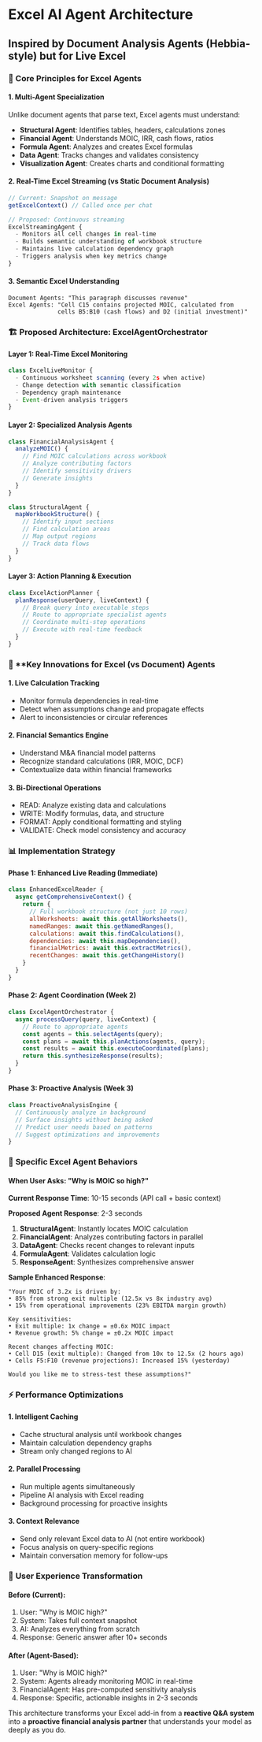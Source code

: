 # Excel AI Agent Architecture
## Inspired by Document Analysis Agents (Hebbia-style) but for Live Excel

### 🎯 Core Principles for Excel Agents

#### 1. **Multi-Agent Specialization**
Unlike document agents that parse text, Excel agents must understand:
- **Structural Agent**: Identifies tables, headers, calculations zones
- **Financial Agent**: Understands MOIC, IRR, cash flows, ratios
- **Formula Agent**: Analyzes and creates Excel formulas
- **Data Agent**: Tracks changes and validates consistency
- **Visualization Agent**: Creates charts and conditional formatting

#### 2. **Real-Time Excel Streaming** (vs Static Document Analysis)
```javascript
// Current: Snapshot on message
getExcelContext() // Called once per chat

// Proposed: Continuous streaming
ExcelStreamingAgent {
  - Monitors all cell changes in real-time
  - Builds semantic understanding of workbook structure
  - Maintains live calculation dependency graph
  - Triggers analysis when key metrics change
}
```

#### 3. **Semantic Excel Understanding**
```
Document Agents: "This paragraph discusses revenue"
Excel Agents: "Cell C15 contains projected MOIC, calculated from 
              cells B5:B10 (cash flows) and D2 (initial investment)"
```

### 🏗️ **Proposed Architecture: ExcelAgentOrchestrator**

#### Layer 1: Real-Time Excel Monitoring
```javascript
class ExcelLiveMonitor {
  - Continuous worksheet scanning (every 2s when active)
  - Change detection with semantic classification
  - Dependency graph maintenance
  - Event-driven analysis triggers
}
```

#### Layer 2: Specialized Analysis Agents
```javascript
class FinancialAnalysisAgent {
  analyzeMOIC() {
    // Find MOIC calculations across workbook
    // Analyze contributing factors
    // Identify sensitivity drivers
    // Generate insights
  }
}

class StructuralAgent {
  mapWorkbookStructure() {
    // Identify input sections
    // Find calculation areas
    // Map output regions
    // Track data flows
  }
}
```

#### Layer 3: Action Planning & Execution
```javascript
class ExcelActionPlanner {
  planResponse(userQuery, liveContext) {
    // Break query into executable steps
    // Route to appropriate specialist agents
    // Coordinate multi-step operations
    // Execute with real-time feedback
  }
}
```

### 🚀 **Key Innovations for Excel (vs Document) Agents

#### 1. **Live Calculation Tracking**
- Monitor formula dependencies in real-time
- Detect when assumptions change and propagate effects
- Alert to inconsistencies or circular references

#### 2. **Financial Semantics Engine**
- Understand M&A financial model patterns
- Recognize standard calculations (IRR, MOIC, DCF)
- Contextualize data within financial frameworks

#### 3. **Bi-Directional Operations**
- READ: Analyze existing data and calculations
- WRITE: Modify formulas, data, and structure
- FORMAT: Apply conditional formatting and styling
- VALIDATE: Check model consistency and accuracy

### 📊 **Implementation Strategy**

#### Phase 1: Enhanced Live Reading (Immediate)
```javascript
class EnhancedExcelReader {
  async getComprehensiveContext() {
    return {
      // Full workbook structure (not just 10 rows)
      allWorksheets: await this.getAllWorksheets(),
      namedRanges: await this.getNamedRanges(),
      calculations: await this.findCalculations(),
      dependencies: await this.mapDependencies(),
      financialMetrics: await this.extractMetrics(),
      recentChanges: await this.getChangeHistory()
    }
  }
}
```

#### Phase 2: Agent Coordination (Week 2)
```javascript
class ExcelAgentOrchestrator {
  async processQuery(query, liveContext) {
    // Route to appropriate agents
    const agents = this.selectAgents(query);
    const plans = await this.planActions(agents, query);
    const results = await this.executeCoordinated(plans);
    return this.synthesizeResponse(results);
  }
}
```

#### Phase 3: Proactive Analysis (Week 3)
```javascript
class ProactiveAnalysisEngine {
  // Continuously analyze in background
  // Surface insights without being asked
  // Predict user needs based on patterns
  // Suggest optimizations and improvements
}
```

### 🎯 **Specific Excel Agent Behaviors**

#### When User Asks: "Why is MOIC so high?"

**Current Response Time**: 10-15 seconds (API call + basic context)

**Proposed Agent Response**: 2-3 seconds
1. **StructuralAgent**: Instantly locates MOIC calculation
2. **FinancialAgent**: Analyzes contributing factors in parallel
3. **DataAgent**: Checks recent changes to relevant inputs
4. **FormulaAgent**: Validates calculation logic
5. **ResponseAgent**: Synthesizes comprehensive answer

**Sample Enhanced Response**:
```
"Your MOIC of 3.2x is driven by:
• 85% from strong exit multiple (12.5x vs 8x industry avg)
• 15% from operational improvements (23% EBITDA margin growth)

Key sensitivities:
• Exit multiple: 1x change = ±0.6x MOIC impact
• Revenue growth: 5% change = ±0.2x MOIC impact

Recent changes affecting MOIC:
• Cell D15 (exit multiple): Changed from 10x to 12.5x (2 hours ago)
• Cells F5:F10 (revenue projections): Increased 15% (yesterday)

Would you like me to stress-test these assumptions?"
```

### ⚡ **Performance Optimizations**

#### 1. **Intelligent Caching**
- Cache structural analysis until workbook changes
- Maintain calculation dependency graphs
- Stream only changed regions to AI

#### 2. **Parallel Processing**
- Run multiple agents simultaneously
- Pipeline AI analysis with Excel reading
- Background processing for proactive insights

#### 3. **Context Relevance**
- Send only relevant Excel data to AI (not entire workbook)
- Focus analysis on query-specific regions
- Maintain conversation memory for follow-ups

### 🎪 **User Experience Transformation**

#### Before (Current):
1. User: "Why is MOIC high?"
2. System: Takes full context snapshot
3. AI: Analyzes everything from scratch
4. Response: Generic answer after 10+ seconds

#### After (Agent-Based):
1. User: "Why is MOIC high?"
2. System: Agents already monitoring MOIC in real-time
3. FinancialAgent: Has pre-computed sensitivity analysis
4. Response: Specific, actionable insights in 2-3 seconds

This architecture transforms your Excel add-in from a **reactive Q&A system** into a **proactive financial analysis partner** that understands your model as deeply as you do.